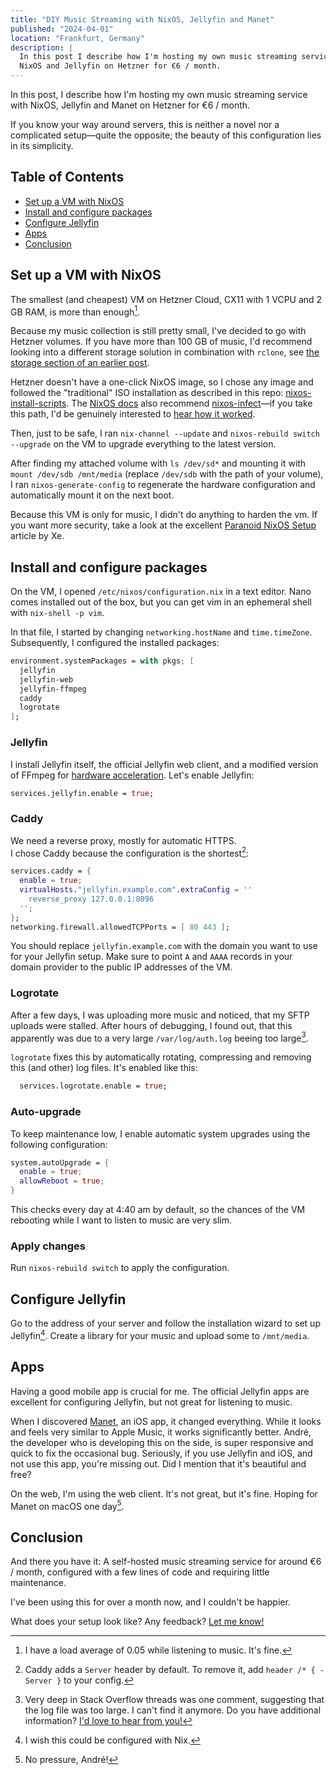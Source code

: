 ```yaml
---
title: "DIY Music Streaming with NixOS, Jellyfin and Manet"
published: "2024-04-01"
location: "Frankfurt, Germany"
description: |
  In this post I describe how I'm hosting my own music streaming service with
  NixOS and Jellyfin on Hetzner for €6 / month.
---
```


In this post, I describe how I'm hosting my own music streaming service with
NixOS, Jellyfin and Manet on Hetzner for €6 / month.

If you know your way around servers, this is neither a novel nor a complicated
setup—quite the opposite; the beauty of this configuration lies in its
simplicity.

<!-- more -->

## Table of Contents

- [Set up a VM with NixOS](#set-up-a-vm-with-nixos)
- [Install and configure packages](#install-and-configure-packages)
- [Configure Jellyfin](#configure-jellyfin)
- [Apps](#apps)
- [Conclusion](#conclusion)

## Set up a VM with NixOS

The smallest (and cheapest) VM on Hetzner Cloud, CX11 with 1 VCPU and 2 GB
RAM, is more than enough[^1].

Because my music collection is still pretty small, I've decided to go with
Hetzner volumes.
If you have more than 100 GB of music, I'd recommend looking into a different
storage solution in combination with `rclone`, see
[the storage section of an earlier post](https://arne.me/blog/plex-on-nixos/#setting-up-storage).

Hetzner doesn't have a one-click NixOS image, so I chose any image and followed
the "traditional" ISO installation as described in this repo:
[nixos-install-scripts](https://github.com/nix-community/nixos-install-scripts/tree/master/hosters/hetzner-cloud).
The [NixOS docs](https://nixos.wiki/wiki/Install_NixOS_on_Hetzner_Cloud) also
recommend [nixos-infect](https://github.com/elitak/nixos-infect)—if you take
this path, I'd be genuinely interested to [hear how it worked](/contact).

Then, just to be safe, I ran `nix-channel --update` and
`nixos-rebuild switch --upgrade` on the VM to upgrade everything to the latest
version.

After finding my attached volume with `ls /dev/sd*` and mounting it with
`mount /dev/sdb /mnt/media` (replace `/dev/sdb` with the path of your volume),
I ran `nixos-generate-config` to regenerate the hardware configuration and
automatically mount it on the next boot.

Because this VM is only for music, I didn't do anything to harden the vm.
If you want more security, take a look at the excellent
[Paranoid NixOS Setup](https://xeiaso.net/blog/paranoid-nixos-2021-07-18/)
article by Xe.

## Install and configure packages

On the VM, I opened `/etc/nixos/configuration.nix` in a text editor.
Nano comes installed out of the box, but you can get vim in an ephemeral shell
with `nix-shell -p vim`.

In that file, I started by changing `networking.hostName` and `time.timeZone`.
Subsequently, I configured the installed packages:

```nix
environment.systemPackages = with pkgs; [
  jellyfin
  jellyfin-web
  jellyfin-ffmpeg
  caddy
  logrotate
];
```

### Jellyfin

I install Jellyfin itself, the official Jellyfin web client, and a modified
version of FFmpeg for
[hardware acceleration](https://jellyfin.org/docs/general/administration/hardware-acceleration/#supported-acceleration-methods).
Let's enable Jellyfin:

```nix
services.jellyfin.enable = true;
```

### Caddy

We need a reverse proxy, mostly for automatic HTTPS.  
I chose Caddy because the configuration is the shortest[^2]:

```nix
services.caddy = {
  enable = true;
  virtualHosts."jellyfin.example.com".extraConfig = ''
    reverse_proxy 127.0.0.1:8096
  '';
};
networking.firewall.allowedTCPPorts = [ 80 443 ];
```

You should replace `jellyfin.example.com` with the domain you want to use for
your Jellyfin setup. Make sure to point `A` and `AAAA` records in your domain
provider to the public IP addresses of the VM.

### Logrotate

After a few days, I was uploading more music and noticed, that my SFTP uploads
were stalled.
After hours of debugging, I found out, that this apparently was due to a very
large `/var/log/auth.log` beeing too large[^3].

`logrotate` fixes this by automatically rotating, compressing and removing this
(and other) log files.
It's enabled like this:

```nix
  services.logrotate.enable = true;
```

### Auto-upgrade

To keep maintenance low, I enable automatic system upgrades using the following
configuration:

```nix
system.autoUpgrade = {
  enable = true;
  allowReboot = true;
}
```

This checks every day at 4:40 am by default, so the chances of the VM rebooting
while I want to listen to music are very slim.

### Apply changes

Run `nixos-rebuild switch` to apply the configuration.

## Configure Jellyfin

Go to the address of your server and follow the installation wizard to set up
Jellyfin[^4].
Create a library for your music and upload some to `/mnt/media`.

## Apps

Having a good mobile app is crucial for me.
The official Jellyfin apps are excellent for configuring Jellyfin, but not
great for listening to music.

When I discovered [Manet](https://tilo.dev/manet/), an iOS app, it changed
everything.
While it looks and feels very similar to Apple Music, it works significantly
better.
André, the developer who is developing this on the side, is super responsive and
quick to fix the occasional bug.
Seriously, if you use Jellyfin and iOS, and not use this app, you're missing out.
Did I mention that it's beautiful and free?

On the web, I'm using the web client.
It's not great, but it's fine.
Hoping for Manet on macOS one day[^5].

## Conclusion

And there you have it: A self-hosted music streaming service for around €6 /
month, configured with a few lines of code and requiring little maintenance.

I've been using this for over a month now, and I couldn't be happier.

What does your setup look like? Any feedback? [Let me know!](/contact)

[^1]: I have a load average of 0.05 while listening to music. It's fine.
[^2]: Caddy adds a `Server` header by default. To remove it, add `header /* { -Server }` to your config.
[^3]:
    Very deep in Stack Overflow threads was one comment, suggesting that the
    log file was too large.
    I can't find it anymore.
    Do you have additional information?
    [I'd love to hear from you!](/contact)

[^4]: I wish this could be configured with Nix.
[^5]: No pressure, André!
